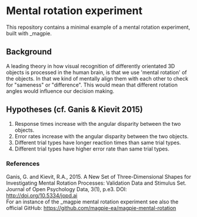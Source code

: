 # Mental rotation experiment

This repository contains a minimal example of a mental rotation experiment, built with \_magpie.

## Background

A leading theory in how visual recognition of differently orientated 3D objects is processed in the human brain, is that we use 'mental rotation' of the objects. In that we kind of mentally align them with each other to check for "sameness" or "difference". This would mean that different rotation angles would influence our decision making.

## Hypotheses (cf. Ganis & Kievit 2015)

1. Response times increase with the angular disparity between the two objects.
2. Error rates increase with the angular disparity between the two objects.
3. Different trial types have longer reaction times than same trial types.
4. Different trial types have higher error rate than same trial types.

### References

Ganis, G. and Kievit, R.A., 2015. A New Set of Three-Dimensional Shapes for Investigating Mental Rotation Processes: Validation Data and Stimulus Set. Journal of Open Psychology Data, 3(1), p.e3. DOI: http://doi.org/10.5334/jopd.ai
<br />
For an instance of the \_magpie mental rotation experiment see also the official GitHub: https://github.com/magpie-ea/magpie-mental-rotation
